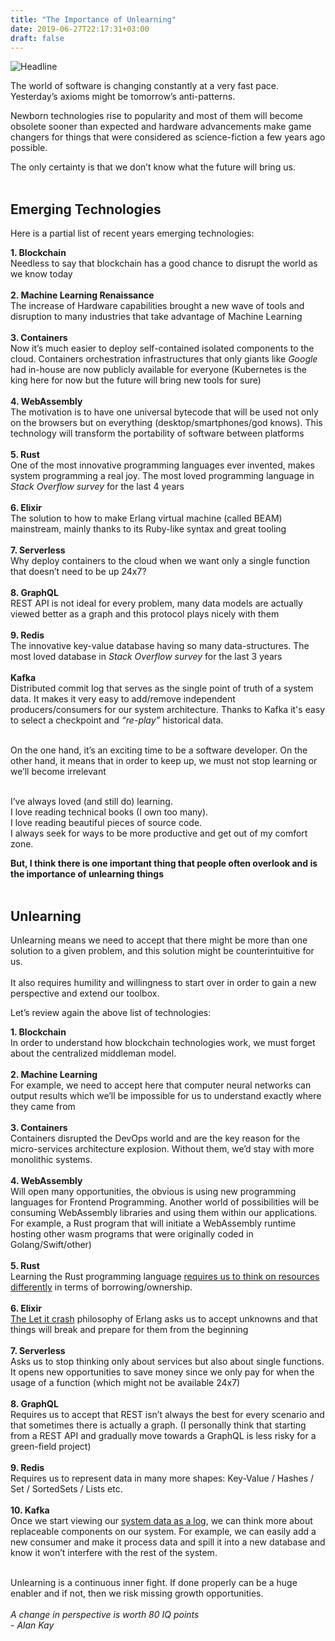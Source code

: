 ```yaml
---
title: "The Importance of Unlearning"
date: 2019-06-27T22:17:31+03:00
draft: false
---
```


![Headline][Headline]

The world of software is changing constantly at a very fast pace.
Yesterday’s axioms might be tomorrow’s anti-patterns.

Newborn technologies rise to popularity and most of them will become obsolete sooner than expected and hardware advancements make game changers
for things that were considered as science-fiction a few years ago possible.

The only certainty is that we don’t know what the future will bring us.
<br/>
<br/>

## Emerging Technologies
Here is a partial list of recent years emerging technologies:

**1. Blockchain**
<br/>
Needless to say that blockchain has a good chance to disrupt the world as we know today
<br/>
<br/>
**2. Machine Learning Renaissance**
<br/>
The increase of Hardware capabilities brought a new wave of tools and disruption to many industries that take advantage of Machine Learning
<br/>
<br/>
**3. Containers**
<br/>
Now it’s much easier to deploy self-contained isolated components to the cloud. Containers orchestration infrastructures that only giants like *Google* had in-house are now publicly available for everyone (Kubernetes is the king here for now but the future will bring new tools for sure)
<br/>
<br/>
**4. WebAssembly**
<br/>
The motivation is to have one universal bytecode that will be used not only on the browsers but on everything (desktop/smartphones/god knows).
This technology will transform the portability of software between platforms
<br/>
<br/>
**5. Rust**
<br/>
One of the most innovative programming languages ever invented,
makes system programming a real joy. The most loved programming language in *Stack Overflow survey* for the last 4 years
<br/>
<br/>
**6. Elixir**
<br/>
The solution to how to make Erlang virtual machine (called BEAM) mainstream, mainly thanks to its Ruby-like syntax and great tooling
<br/>
<br/>
**7. Serverless**
<br/>
Why deploy containers to the cloud when we want only a single function that doesn’t need to be up 24x7?
<br/>
<br/>
**8. GraphQL**
<br/>
REST API is not ideal for every problem, many data models are actually viewed better as a graph and this protocol plays nicely with them
<br/>
<br/>
**9. Redis**
<br/>
The innovative key-value database having so many data-structures.
The most loved database in *Stack Overflow survey* for the last 3 years
<br/>
<br/>
**Kafka**
<br/>
Distributed commit log that serves as the single point of truth of a system data. It makes it very easy to add/remove independent producers/consumers for our system architecture.
Thanks to Kafka it's easy to select a checkpoint and *“re-play”* historical data.
<br/>
<br/>

On the one hand, it’s an exciting time to be a software developer.
On the other hand, it means that in order to keep up, we must not stop learning or we’ll become irrelevant

<br/>
I’ve always loved (and still do) learning.
<br/>
I love reading technical books (I own too many).
<br/>
I love reading beautiful pieces of source code.
<br/>
I always seek for ways to be more productive and get out of my comfort zone.
<br/>

**But, I think there is one important thing that people often overlook and is the importance of unlearning things**
<br/>
<br/>

## Unlearning
Unlearning means we need to accept that there might be more than one solution to a given problem, and this solution might be counterintuitive for us.
<br/>
<br/>
It also requires humility and willingness to start over in order to gain a new perspective and extend our toolbox.

Let’s review again the above list of technologies:
<br/>

**1. Blockchain**
<br/>
In order to understand how blockchain technologies work, we must forget about the centralized middleman model.
<br/>
<br/>
**2. Machine Learning**
<br/>
For example, we need to accept here that computer neural networks can output results which we’ll be impossible for us to understand exactly where they came from
<br/>
<br/>
**3. Containers**
<br/>
Containers disrupted the DevOps world and are the key reason for the micro-services architecture explosion. Without them, we’d stay with more monolithic systems.
<br/>
<br/>
**4. WebAssembly**
<br/>
Will open many opportunities, the obvious is using new programming languages for Frontend Programming. Another world of possibilities will be consuming WebAssembly libraries and using them within our applications. For example, a Rust program that will initiate a WebAssembly runtime hosting other wasm programs that were originally coded in Golang/Swift/other)
<br/>
<br/>
**5. Rust**
<br/>
Learning the Rust programming language [requires us to think on resources differently][rust-can-be-difficult-to-learn] in terms of borrowing/ownership.
<br/>
<br/>
**6. Elixir**
<br/>
[The Let it crash][the-zen-of-erlang] philosophy of Erlang asks us to accept unknowns and that things will break and prepare for them from the beginning
<br/>
<br/>
**7. Serverless**
<br/>
Asks us to stop thinking only about services but also about single functions. It opens new opportunities to save money since we only pay for when the usage of a function (which might not be available 24x7)
<br/>
<br/>
**8. GraphQL**
<br/>
Requires us to accept that REST isn’t always the best for every scenario and that sometimes there is actually a graph. (I personally think that starting from a REST API and gradually move towards a GraphQL is less risky for a green-field project)
<br/>
<br/>
**9. Redis**
<br/>
Requires us to represent data in many more shapes: Key-Value / Hashes / Set / SortedSets / Lists etc.
<br/>
<br/>
**10. Kafka**
<br/>
Once we start viewing our [system data as a log][every-software-engineer-should-know-about], we can think more about replaceable components on our system. For example, we can easily add a new consumer and make it process data and spill it into a new database and know it won’t interfere with the rest of the system.
<br/>
<br/>


Unlearning is a continuous inner fight. If done properly can be a huge enabler and if not, then we risk missing growth opportunities.
<br/>
<br/>
_A change in perspective is worth 80 IQ points_
<br/>
_- Alan Kay_


[Headline]: https://miro.medium.com/max/715/1*XqvZXIMCxaob-BdWNV2AOw.png
[every-software-engineer-should-know-about]: https://engineering.linkedin.com/distributed-systems/log-what-every-software-engineer-should-know-about-real-time-datas-unifying
[the-zen-of-erlang]: https://ferd.ca/the-zen-of-erlang.html
[rust-can-be-difficult-to-learn]: https://www.influxdata.com/blog/rust-can-be-difficult-to-learn-and-frustrating-but-its-also-the-most-exciting-thing-in-software-development-in-a-long-time
